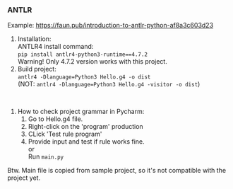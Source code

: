 ### ANTLR

Example: https://faun.pub/introduction-to-antlr-python-af8a3c603d23

1. Installation: <br>
   ANTLR4 install command:<br>
   `pip install antlr4-python3-runtime==4.7.2`<br>
   Warning! Only 4.7.2 version works with this project.
2. Build project:<br>
   `antlr4 -Dlanguage=Python3 Hello.g4 -o dist` <br>
   (NOT: `antlr4 -Dlanguage=Python3 Hello.g4 -visitor -o dist`)

<br>

1. How to check project grammar in Pycharm:
   1. Go to Hello.g4 file.
   2. Right-click on the 'program' production
   3. CLick 'Test rule program'
   4. Provide input and test if rule works fine.<br>
 or <br>
Run `main.py`

Btw. Main file is copied from sample project, so it's not compatible with the project yet.
